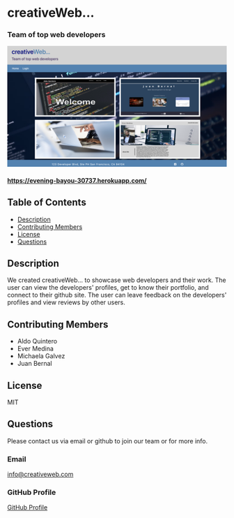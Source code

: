 # creativeWeb...
### Team of top web developers

![Main Page](./public/images/main.jpg)

#### https://evening-bayou-30737.herokuapp.com/

## Table of Contents
* [Description](#description)
* [Contributing Members](#contributors)
* [License](#license)
* [Questions](#questions)
    
## Description
We created creativeWeb... to showcase web developers and their work. The user can view the developers' profiles, get to know their portfolio, and connect to their github site. The user can leave feedback on the developers' profiles and view reviews by other users.


## Contributing Members
* Aldo Quintero
* Ever Medina
* Michaela Galvez
* Juan Bernal

## License
MIT

## Questions
Please contact us via email or github to join our team or for more info.
    
### Email
info@creativeweb.com

### GitHub Profile
[GitHub Profile](https://github.com/JPablo73)